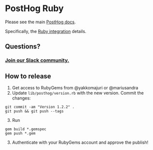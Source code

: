# PostHog Ruby

Please see the main [PostHog docs](https://posthog.com/docs).

Specifically, the [Ruby integration](https://posthog.com/docs/integrations/ruby-integration) details.

## Questions?

### [Join our Slack community.](https://join.slack.com/t/posthogusers/shared_invite/enQtOTY0MzU5NjAwMDY3LTc2MWQ0OTZlNjhkODk3ZDI3NDVjMDE1YjgxY2I4ZjI4MzJhZmVmNjJkN2NmMGJmMzc2N2U3Yjc3ZjI5NGFlZDQ)

## How to release

1. Get access to RubyGems from @yakkomajuri or @mariusandra
2. Update `lib/posthog/version.rb` with the new version. Commit the changes:

```shell
git commit -am "Version 1.2.2" .
git push && git push --tags 
```
3. Run

```shell
gem build *.gemspec
gem push *.gem
```

3. Authenticate with your RubyGems account and approve the publish!

